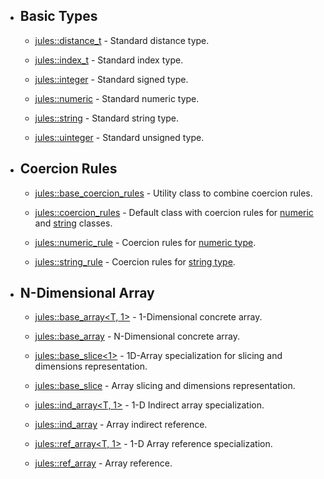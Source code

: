   - ## Basic Types
    
      - [jules::distance\_t](doc_core__type.html#jules::distance_t "jules::distance_t") - Standard distance type.
    
      - [jules::index\_t](doc_core__type.html#jules::index_t "jules::index_t") - Standard index type.
    
      - [jules::integer](doc_core__type.html#jules::integer "jules::integer") - Standard signed type.
    
      - [jules::numeric](doc_core__type.html#jules::numeric "jules::numeric") - Standard numeric type.
    
      - [jules::string](doc_core__type.html#jules::string "jules::string") - Standard string type.
    
      - [jules::uinteger](doc_core__type.html#jules::uinteger "jules::uinteger") - Standard unsigned type.

  - ## Coercion Rules
    
      - [jules::base\_coercion\_rules](doc_core__type.html#jules::base_coercion_rules-Rules...- "jules::base_coercion_rules\<Rules...\>") - Utility class to combine coercion rules.
    
      - [jules::coercion\_rules](doc_core__type.html#jules::coercion_rules "jules::coercion_rules") - Default class with coercion rules for [numeric](doc_core__type.html#jules::numeric) and [string](doc_core__type.html#jules::string) classes.
    
      - [jules::numeric\_rule](doc_core__type.html#jules::numeric_rule "jules::numeric_rule") - Coercion rules for [numeric type](doc_core__type.html#jules::numeric).
    
      - [jules::string\_rule](doc_core__type.html#jules::string_rule "jules::string_rule") - Coercion rules for [string type](doc_core__type.html#jules::string).

  - ## N-Dimensional Array
    
      - [jules::base\_array\<T, 1\>](doc_array__array.html#jules::base_array-T,1- "jules::base_array\<T, 1\>") - 1-Dimensional concrete array.
    
      - [jules::base\_array](doc_array__array.html#jules::base_array-T,N- "jules::base_array\<T, N\>") - N-Dimensional concrete array.
    
      - [jules::base\_slice\<1\>](doc_array__slice.html#jules::base_slice-1- "jules::base_slice\<1\>") - 1D-Array specialization for slicing and dimensions representation.
    
      - [jules::base\_slice](doc_array__slice.html#jules::base_slice-N- "jules::base_slice\<N\>") - Array slicing and dimensions representation.
    
      - [jules::ind\_array\<T, 1\>](doc_array__ind_array.html#jules::ind_array-T,1- "jules::ind_array\<T, 1\>") - 1-D Indirect array specialization.
    
      - [jules::ind\_array](doc_array__ind_array.html#jules::ind_array-T,N- "jules::ind_array\<T, N\>") - Array indirect reference.
    
      - [jules::ref\_array\<T, 1\>](doc_array__ref_array.html#jules::ref_array-T,1- "jules::ref_array\<T, 1\>") - 1-D Array reference specialization.
    
      - [jules::ref\_array](doc_array__ref_array.html#jules::ref_array-T,N- "jules::ref_array\<T, N\>") - Array reference.
